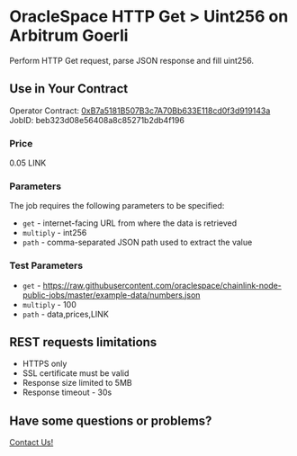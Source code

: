 # OracleSpace HTTP Get > Uint256 on Arbitrum Goerli

Perform HTTP Get request, parse JSON response and fill uint256.

## Use in Your Contract

Operator Contract: [0xB7a5181B507B3c7A70Bb633E118cd0f3d919143a](https://goerli.arbiscan.io/address/0xB7a5181B507B3c7A70Bb633E118cd0f3d919143a)  
JobID: beb323d08e56408a8c85271b2db4f196

### Price

0.05 LINK

### Parameters

The job requires the following parameters to be specified:

- `get` - internet-facing URL from where the data is retrieved
- `multiply` - int256
- `path` - comma-separated JSON path used to extract the value

### Test Parameters

- `get` - https://raw.githubusercontent.com/oraclespace/chainlink-node-public-jobs/master/example-data/numbers.json
- `multiply` - 100
- `path` - data,prices,LINK

## REST requests limitations

- HTTPS only
- SSL certificate must be valid
- Response size limited to 5MB
- Response timeout - 30s

## Have some questions or problems?

[Contact Us!](https://github.com/oraclespace/chainlink-node-public-jobs#contact-us)

